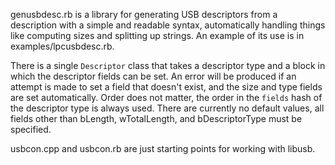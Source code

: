 genusbdesc.rb is a library for generating USB descriptors from a description with a simple and readable syntax, automatically handling things like computing sizes and splitting up strings. An example of its use is in examples/lpcusbdesc.rb.

There is a single `Descriptor` class that takes a descriptor type and a block in which the descriptor fields can be set. An error will be produced if an attempt is made to set a field that doesn't exist, and the size and type fields are set automatically. Order does not matter, the order in the `fields` hash of the descriptor type is always used. There are currently no default values, all fields other than bLength, wTotalLength, and bDescriptorType must be specified.

usbcon.cpp and usbcon.rb are just starting points for working with libusb.